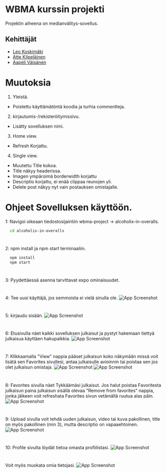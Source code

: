 # WBMA kurssin projekti
Projektin aiheena on medianvälitys-sovellus.
## Kehittäjät
- [Leo Koskimäki](https://github.com/Lekematti)
- [Atte Kilpeläinen](https://github.com/kurjaakoodia)
- [Aapeli Väisänen](https://github.com/aapelii)

# Muutoksia
1. Yleistä.
- Poistettu käyttämätöntä koodia ja turhia commentteja.
2. kirjautumis-/rekisteröitymissivu.
- Lisätty sovelluksen nimi.
3. Home view.
- Refresh Korjattu.
4. Single view.
- Muutettu Title kokoa.
- Title näkyy headerissa.
- Imagen ympäroimä borderwidth korjattu
- Descriptio korjattu, ei enää clippaa reunojen yli.
- Delete post näkyy nyt vain postauksen omistajalle.

# Ohjeet Sovelluksen käyttöön.
1: Navigoi oikeaan tiedostosijaintiin wbma-project -> alcoholix-in-overalls.
```bash
  cd alcoholix-in-overalls
```
####
#
2: npm install ja npm start terminaaliin.
```bash
  npm install 
  npm start
```
####
#
3: Pyydettäessä asenna tarvittavat expo ominaisuudet.
####
#
4: Tee uusi käyttäjä, jos semmoista ei vielä sinulla ole.
![App Screenshot](https://users.metropolia.fi/~leokos/%20Web-pohjaiset-mobiilisovellukset/project/demo%20pics/register.jpg)
####
#
5: kirjaudu sisään.
![App Screenshot](https://users.metropolia.fi/~leokos/%20Web-pohjaiset-mobiilisovellukset/project/demo%20pics/login.jpg)
####
#
6: Etusivulla näet kaikki sovelluksen julkaisut ja pystyt hakemaan tiettyä julkaisua käyttäen hakupalkkia.
![App Screenshot](https://users.metropolia.fi/~leokos/%20Web-pohjaiset-mobiilisovellukset/project/demo%20pics/home.jpg)
####
#
7: Klikkaamalla "View" nappia pääset julkaisun koko näkymään missä voit lisätä sen Favorites sivullesi, antaa julkaisulle avioinnin tai poistaa sen jos olet julkaisun omistaja.
![App Screenshot](https://users.metropolia.fi/~leokos/%20Web-pohjaiset-mobiilisovellukset/project/demo%20pics/single.jpg)
![App Screenshot](https://users.metropolia.fi/~leokos/%20Web-pohjaiset-mobiilisovellukset/project/demo%20pics/single2.jpg)

####
#
8: Favorites sivulla näet Tykkäämäsi julkaisut. Jos halut poistaa Favoritesta julkaisun paina julkaisun sisällä olevaa "Remove from favorites" nappia, jonka jälkeen voit refreshata Favorites sivun vetämällä ruutua alas päin.
![App Screenshot](https://users.metropolia.fi/~leokos/%20Web-pohjaiset-mobiilisovellukset/project/demo%20pics/favorites.jpg)
####
#
9: Upload sivulla voit tehdä uuden julkaisun, video tai kuva pakollinen, title on myös pakollinen (min 3), mutta descriptio on vapaaehtoinen.
![App Screenshot](https://users.metropolia.fi/~leokos/%20Web-pohjaiset-mobiilisovellukset/project/demo%20pics/upload.jpg)
####
#
10: Profile sivulta löydät tietoa omasta profiilistasi.
![App Screenshot](https://users.metropolia.fi/~leokos/%20Web-pohjaiset-mobiilisovellukset/project/demo%20pics/profile.jpg)
#
Voit myös muokata omia tietojasi.
![App Screenshot](https://users.metropolia.fi/~leokos/%20Web-pohjaiset-mobiilisovellukset/project/demo%20pics/uptade-profile.jpg)

